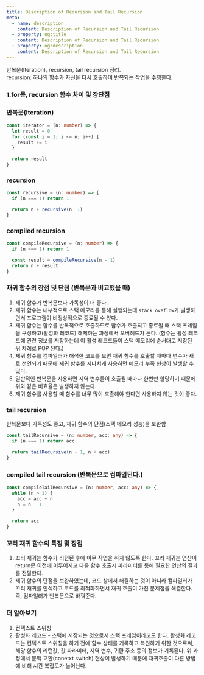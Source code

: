 ```yaml
---
title: Description of Recursion and Tail Recursion
meta:
  - name: description
    content: Description of Recursion and Tail Recursion
  - property: og:title
    content: Description of Recursion and Tail Recursion
  - property: og:description
    content: Description of Recursion and Tail Recursion
---
```


반복문(Iteration), recursion, tail recursion 정리.  
recursion: 하나의 함수가 자신을 다시 호출하여 반복되는 작업을 수행한다.

### 1.for문, recursion 함수 차이 및 장단점

### 반복문(Iteration)

```typescript
const iterator = (n: number) => {
  let result = 0
  for (const i = 1; i <= n; i++) {
    result += i
  }

  return result
}
```

### recursion

```typescript
const recursive = (n: number) => {
  if (n === 1) return 1

  return n + recursive(n  1)
}
```

### compiled recursion

```typescript
const compileRecursive = (n: number) => {
  if (n === 1) return 1

  const result = compileRecursive(n - 1)
  return n + result
}
```

### 재귀 함수의 장점 및 단점 (반복문과 비교했을 때)

1. 재귀 함수가 반복문보다 가독성이 더 좋다.
2. 재귀 함수는 내부적으로 스택 메모리를 통해 실행되는데 `stack oveflow`가 발생하면서 프로그램이 비정상적으로 종료될 수 있다.
3. 재귀 함수는 함수를 반복적으로 호출하므로 함수가 호출되고 종료될 때 스택 프레임을 구성하고(활성화 레코드) 해제하는 과정에서 오버헤드가 든다. (함수는 활성 레코드에 관련 정보를 저장하는데 이 활성 레코드들이 스택 메모리에 순서대로 저장된 뒤 차례로 POP 된다.)
4. 재귀 함수를 컴파일러가 해석한 코드를 보면 재귀 함수를 호출할 때마다 변수가 새로 선언되기 때문에 재귀 함수를 지나치게 사용하면 메모리 부족 현상이 발생할 수 있다.
5. 일반적인 반복문을 사용하면 지역 변수들이 호출될 때마다 한번만 할당하기 때문에 위와 같은 비효율은 발생하지 않는다.
6. 재귀 함수를 사용할 때 함수를 너무 많이 호출해야 한다면 사용하지 않는 것이 좋다.

### tail recursion

반복문보다 가독성도 좋고, 재귀 함수의 단점(스택 메모리 성능)을 보완함

```typescript
const tailRecursive = (n: number, acc: any) => {
  if (n === 1) return acc

  return tailRecursive(n - 1, n + acc)
}
```

### compiled tail recursion (반복문으로 컴파일된다.)

```typescript
const compileTailRecursive = (n: number, acc: any) => {
  while (n > 1) {
    acc = acc + n
    n = n - 1
  }

  return acc
}
```

### 꼬리 재귀 함수의 특징 및 장점

1. 꼬리 재귀는 함수가 리턴된 후에 아무 작업을 하지 않도록 한다. 꼬리 재귀는 연산이 return문 이전에 이루어지고 다음 함수 호출시 파라미터를 통해 필요한 연산의 결과를 전달한다.
2. 재귀 함수의 단점을 보완하였는데, 코드 상에서 해결하는 것이 아니라 컴파일러가 꼬리 재귀를 인식하고 코드를 최적화하면서 재귀 호출이 가진 문제점을 해결한다. 즉, 컴파일러가 반복문으로 바꿔준다.

### 더 알아보기

1. 컨텍스트 스위칭
2. 활성화 레코드 - 스택에 저장되는 것으로서 스택 프레임이라고도 한다. 활성화 레코드는 컨텍스트 스위칭을 하기 전에 함수 상태를 기록하고 복원하기 위한 것으로써, 해당 함수의 리턴값, 값 파라미터, 지역 변수, 귀환 주소 등의 정보가 기록된다. 위 과정에서 문맥 교환(conetxt switch) 현상이 발생하기 때문에 재귀호출이 다른 방법에 비해 시간 복잡도가 늘어난다.

<!-- <Disqus /> -->
